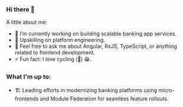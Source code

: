 ### Hi there 👋
A little about me:
- 🔭 I’m currently working on building scalable banking app services.
- 🌱 Upskilling on platform engineering.
- 💬 Feel free to ask me about Angular, RxJS, TypeScript, or anything related to frontend development.
- ⚡ Fun fact: I love cycling (🚴) 😁.

### What I'm up to:
- 🏗 Leading efforts in modernizing banking platforms using micro-frontends and Module Federation for seamless feature rollouts.
